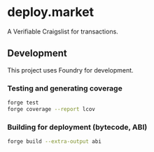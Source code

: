 # deploy.market

A Verifiable Craigslist for transactions.

## Development

This project uses Foundry for development.

### Testing and generating coverage

```bash
forge test
forge coverage --report lcov
```

### Building for deployment (bytecode, ABI)
  
```bash
forge build --extra-output abi
```
